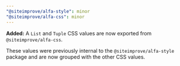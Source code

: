 ```yaml
---
"@siteimprove/alfa-style": minor
"@siteimprove/alfa-css": minor
---
```


**Added:** A `List` and `Tuple` CSS values are now exported from `@siteimprove/alfa-css`.

These values were previously internal to the `@siteimprove/alfa-style` package and are now grouped with the other CSS values.
